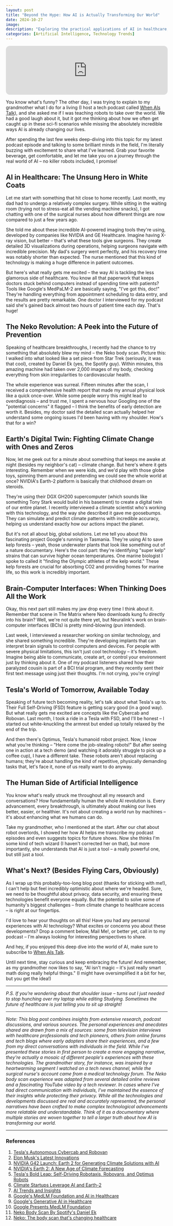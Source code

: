 ```yaml
---
layout: post
title: "Beyond the Hype: How AI is Actually Transforming Our World"
date: 2024-10-27
image:
description: "Exploring the practical applications of AI in healthcare, environmental sustainability, autonomous technology, and beyond—this article dives into how AI is revolutionizing industries to address some of humanity’s biggest challenges."
categories: [Artificial Intelligence, Technology Trends]
---
```


<iframe style="border-radius:12px" src="https://open.spotify.com/embed/episode/4oKvwgtZaAm0wMygdDRbBO?utm_source=generator&theme=0" width="100%" height="152" frameBorder="0" allowfullscreen="" allow="autoplay; clipboard-write; encrypted-media; fullscreen; picture-in-picture" loading="lazy"></iframe>

You know what's funny? The other day, I was trying to explain to my grandmother what I do for a living (I host a tech podcast called [When AIs Talk](https://open.spotify.com/show/7b9ghwWWWCKZEv4CVnsSa3)), and she asked me if I was teaching robots to take over the world. We had a good laugh about it, but it got me thinking about how we often get caught up in these sci-fi scenarios while missing the absolutely incredible ways AI is already changing our lives.

After spending the last few weeks deep-diving into this topic for my latest podcast episode and talking to some brilliant minds in the field, I'm literally buzzing with excitement to share what I've learned. Grab your favorite beverage, get comfortable, and let me take you on a journey through the real world of AI – no killer robots included, I promise!

## AI in Healthcare: The Unsung Hero in White Coats

Let me start with something that hit close to home recently. Last month, my dad had to undergo a relatively complex surgery. While sitting in the waiting room (trying not to stress-eat all the vending machine snacks), I got chatting with one of the surgical nurses about how different things are now compared to just a few years ago.

She told me about these incredible AI-powered imaging tools they're using, developed by companies like NVIDIA and GE Healthcare. Imagine having X-ray vision, but better – that's what these tools give surgeons. They create detailed 3D visualizations during operations, helping surgeons navigate with incredible precision. My dad's surgery went perfectly, and his recovery time was notably shorter than expected. The nurse mentioned that this kind of technology is making a huge difference in patient outcomes.

But here's what really gets me excited – the way AI is tackling the less glamorous side of healthcare. You know all that paperwork that keeps doctors stuck behind computers instead of spending time with patients? Tools like Google's MedPaLM-2 are basically saying, "I've got this, doc!" They're handling everything from appointment scheduling to data entry, and the results are pretty remarkable. One doctor I interviewed for my podcast said she's gained back almost two hours of patient time each day. That's huge!

## The Neko Revolution: A Peek into the Future of Prevention

Speaking of healthcare breakthroughs, I recently had the chance to try something that absolutely blew my mind – the Neko body scan. Picture this: I walked into what looked like a set piece from Star Trek (seriously, it was that cool), created by Daniel Ek (yes, the Spotify guy). Within minutes, this amazing machine had taken over 2,000 images of my body, checking everything from skin irregularities to cardiovascular health.

The whole experience was surreal. Fifteen minutes after the scan, I received a comprehensive health report that made my annual physical look like a quick once-over. While some people worry this might lead to overdiagnosis – and trust me, I spent a nervous hour Googling one of the "potential concerns" it flagged – I think the benefits of early detection are worth it. Besides, my doctor said the detailed scan actually helped her understand some ongoing issues I'd been having with my shoulder. How's that for a win?

## Earth's Digital Twin: Fighting Climate Change with Ones and Zeros

Now, let me geek out for a minute about something that keeps me awake at night (besides my neighbor's cat) – climate change. But here's where it gets interesting. Remember when we were kids, and we'd play with those globe toys, spinning them around and pretending we could see the whole world at once? NVIDIA's Earth-2 platform is basically that childhood dream on steroids.

They're using their DGX GH200 supercomputer (which sounds like something Tony Stark would build in his basement) to create a digital twin of our entire planet. I recently interviewed a climate scientist who's working with this technology, and the way she described it gave me goosebumps. They can simulate and predict climate patterns with incredible accuracy, helping us understand exactly how our actions impact the planet.

But it's not all about big, global solutions. Let me tell you about this fascinating project Google's running in Tasmania. They're using AI to save kelp forests – yeah, those underwater plants that look like something out of a nature documentary. Here's the cool part: they're identifying "super kelp" strains that can survive higher ocean temperatures. One marine biologist I spoke to called it "finding the Olympic athletes of the kelp world." These kelp forests are crucial for absorbing CO2 and providing homes for marine life, so this work is incredibly important.

## Brain-Computer Interfaces: When Thinking Does All the Work

Okay, this next part still makes my jaw drop every time I think about it. Remember that scene in The Matrix where Neo downloads kung fu directly into his brain? Well, we're not quite there yet, but Neuralink's work on brain-computer interfaces (BCIs) is pretty mind-blowing (pun intended).

Last week, I interviewed a researcher working on similar technology, and she shared something incredible. They're developing implants that can interpret brain signals to control computers and devices. For people with severe physical limitations, this isn't just cool technology – it's freedom. Imagine being able to communicate, create art, or control your environment just by thinking about it. One of my podcast listeners shared how their paralyzed cousin is part of a BCI trial program, and they recently sent their first text message using just their thoughts. I'm not crying, you're crying!

## Tesla's World of Tomorrow, Available Today

Speaking of future tech becoming reality, let's talk about what Tesla's up to. Their Full Self-Driving (FSD) feature is getting scary good (in a good way). But what really gets me excited are concepts like the Cybercab and Robovan. Last month, I took a ride in a Tesla with FSD, and I'll be honest – I started out white-knuckling the armrest but ended up totally relaxed by the end of the trip.

And then there's Optimus, Tesla's humanoid robot project. Now, I know what you're thinking – "Here come the job-stealing robots!" But after seeing one in action at a tech demo (and watching it adorably struggle to pick up a coffee cup), I have a different take. These robots aren't about replacing humans; they're about handling the kind of repetitive, physically demanding tasks that, let's face it, none of us really want to do anyway.

## The Human Side of Artificial Intelligence

You know what's really struck me throughout all my research and conversations? How fundamentally human the whole AI revolution is. Every advancement, every breakthrough, is ultimately about making our lives better, easier, or healthier. It's not about creating a world run by machines – it's about enhancing what we humans can do.

Take my grandmother, who I mentioned at the start. After our chat about robot overlords, I showed her how AI helps me transcribe my podcast episodes and even suggests topics for future shows. Now she thinks I'm some kind of tech wizard (I haven't corrected her on that), but more importantly, she understands that AI is just a tool – a really powerful one, but still just a tool.

## What's Next? (Besides Flying Cars, Obviously)

As I wrap up this probably-too-long blog post (thanks for sticking with me!), I can't help but feel incredibly optimistic about where we're headed. Sure, we need to be thoughtful about privacy, data security, and ensuring these technologies benefit everyone equally. But the potential to solve some of humanity's biggest challenges – from climate change to healthcare access – is right at our fingertips.

I'd love to hear your thoughts on all this! Have you had any personal experiences with AI technology? What excites or concerns you about these developments? Drop a comment below, Mail Me!, or better yet, call in to my podcast – I'm always looking for interesting perspectives to share.

And hey, if you enjoyed this deep dive into the world of AI, make sure to subscribe to [When AIs Talk](https://open.spotify.com/show/7b9ghwWWWCKZEv4CVnsSa3).

Until next time, stay curious and keep embracing the future! And remember, as my grandmother now likes to say, "AI isn't magic – it's just really smart math doing really helpful things." (I might have oversimplified it a bit for her, but you get the idea!)

---

*P.S. If you're wondering about that shoulder issue – turns out I just needed to stop hunching over my laptop while editing Studying. Sometimes the future of healthcare is just telling you to sit up straight!*

---

*Note: This blog post combines insights from extensive research, podcast discussions, and various sources. The personal experiences and anecdotes shared are drawn from a mix of sources: some from television interviews with healthcare professionals and tech pioneers, others from online forums and tech blogs where early adopters share their experiences, and a few from my direct conversations with individuals in the field. While I've presented these stories in first person to create a more engaging narrative, they're actually a mosaic of different people's experiences with these technologies. The grandmother story, for instance, was inspired by a heartwarming segment I watched on a tech news channel, while the surgical nurse's account came from a medical technology forum. The Neko body scan experience was adapted from several detailed online reviews and a fascinating YouTube video by a tech reviewer. In cases where I've had direct communication with individuals, I've maintained the essence of their insights while protecting their privacy. While all the technologies and developments discussed are real and accurately represented, the personal narratives have been crafted to make complex technological advancements more relatable and understandable. Think of it as a documentary where multiple stories are woven together to tell a larger truth about how AI is transforming our world.*

---

### References

1. [Tesla's Autonomous Cybercab and Robovan](https://rollingout.com/2024/10/11/tesla-autonomous-cybercab-and-robovan/)
2. [Elon Musk's Latest Innovations](https://thedailypulse.com/elon-musks-latest-innovations/)
3. [NVIDIA G42 Launch: Earth 2 for Generating Climate Solutions with AI](https://analyticsindiamag.com/ai-news-updates/nvidia-g42-launch-earth-2-for-generating-climate-solutions-with-ai/)
4. [NVIDIA's Earth 2: A New Age of Climate Forecasting](https://www.nowadais.com/nvidias-earth-2-new-age-of-climate-forecasting/)
5. [Tesla's Bold Leap: Self-Driving Robotaxis, Robovans, and Optimus Robots](https://resident.com/vehicles-and-transportation/2024/10/11/teslas-bold-leap-self-driving-robotaxis-robovans-and-optimus-robots)
6. [Climate Startups Leverage AI and Earth-2](https://blogs.nvidia.com/blog/climate-startups-ai-earth-2/)
7. [AI Trends and Insights](https://www.ibm.com/think/insights/ai-trends)
8. [Google's MedLM Foundation and AI in Healthcare](https://medcloudinsider.com/Articles/2023/12/20/Google-MedLM.aspx)
9. [Google's Generative AI in Healthcare](https://blog.google/technology/health/google-generative-ai-healthcare/)
10. [Google Presents MedLM Foundation](https://healthcareweekly.com/google-presents-medlm-foundation/)
11. [Neko Body Scan By Spotify's Daniel Ek](https://www.theguardian.com/society/2024/sep/20/i-tried-the-neko-body-scan-that-checks-health-risks-in-minutes)
12. [Neko: The body scan that's changing healthcare](https://sifted.eu/articles/neko-body-scan-healthcare)
